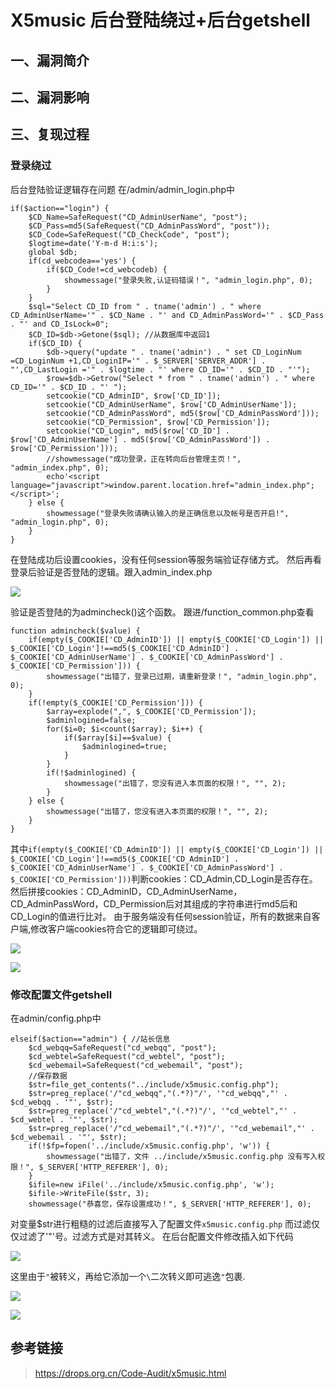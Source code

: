 X5music 后台登陆绕过+后台getshell
=================================

一、漏洞简介
------------

二、漏洞影响
------------

三、复现过程
------------

### 登录绕过

后台登陆验证逻辑存在问题 在/admin/admin\_login.php中

    if($action=="login") {
        $CD_Name=SafeRequest("CD_AdminUserName", "post");
        $CD_Pass=md5(SafeRequest("CD_AdminPassWord", "post"));
        $CD_Code=SafeRequest("CD_CheckCode", "post");
        $logtime=date('Y-m-d H:i:s');
        global $db;
        if(cd_webcodea=='yes') {
            if($CD_Code!=cd_webcodeb) {
                showmessage("登录失败,认证码错误！", "admin_login.php", 0);
            }
        }
        $sql="Select CD_ID from " . tname('admin') . " where CD_AdminUserName='" . $CD_Name . "' and CD_AdminPassWord='" . $CD_Pass . "' and CD_IsLock=0";
        $CD_ID=$db->Getone($sql); //从数据库中返回1
        if($CD_ID) {
            $db->query("update " . tname('admin') . " set CD_LoginNum =CD_LoginNum +1,CD_LoginIP='" . $_SERVER['SERVER_ADDR'] . "',CD_LastLogin ='" . $logtime . "' where CD_ID='" . $CD_ID . "'");
            $row=$db->Getrow("Select * from " . tname('admin') . " where CD_ID='" . $CD_ID . "' ");
            setcookie("CD_AdminID", $row['CD_ID']);
            setcookie("CD_AdminUserName", $row['CD_AdminUserName']);
            setcookie("CD_AdminPassWord", md5($row['CD_AdminPassWord']));
            setcookie("CD_Permission", $row['CD_Permission']);
            setcookie("CD_Login", md5($row['CD_ID'] . $row['CD_AdminUserName'] . md5($row['CD_AdminPassWord']) . $row['CD_Permission']));
            //showmessage("成功登录，正在转向后台管理主页！", "admin_index.php", 0);
            echo'<script language="javascript">window.parent.location.href="admin_index.php";</script>';
        } else {
            showmessage("登录失败请确认输入的是正确信息以及帐号是否开启!", "admin_login.php", 0);
        }
    }

在登陆成功后设置cookies，没有任何session等服务端验证存储方式。
然后再看登录后验证是否登陆的逻辑。跟入admin\_index.php

![](resource/X5music后台登陆绕过+后台getshell/media/rId25.png)

验证是否登陆的为admincheck()这个函数。 跟进/function\_common.php查看

    function admincheck($value) {
        if(empty($_COOKIE['CD_AdminID']) || empty($_COOKIE['CD_Login']) || $_COOKIE['CD_Login']!==md5($_COOKIE['CD_AdminID'] . $_COOKIE['CD_AdminUserName'] . $_COOKIE['CD_AdminPassWord'] . $_COOKIE['CD_Permission'])) {
            showmessage("出错了，登录已过期，请重新登录！", "admin_login.php", 0);
        }
        if(!empty($_COOKIE['CD_Permission'])) {
            $array=explode(",", $_COOKIE['CD_Permission']);
            $adminlogined=false;
            for($i=0; $i<count($array); $i++) {
                if($array[$i]==$value) {
                    $adminlogined=true;
                }
            }
            if(!$adminlogined) {
                showmessage("出错了，您没有进入本页面的权限！", "", 2);
            }
        } else {
            showmessage("出错了，您没有进入本页面的权限！", "", 2);
        }
    }

其中`if(empty($_COOKIE['CD_AdminID']) || empty($_COOKIE['CD_Login']) || $_COOKIE['CD_Login']!==md5($_COOKIE['CD_AdminID'] . $_COOKIE['CD_AdminUserName'] . $_COOKIE['CD_AdminPassWord'] . $_COOKIE['CD_Permission']))`判断cookies：CD\_Admin,CD\_Login是否存在。然后拼接cookies：CD\_AdminID，CD\_AdminUserName，CD\_AdminPassWord，CD\_Permission后对其组成的字符串进行md5后和CD\_Login的值进行比对。
由于服务端没有任何session验证，所有的数据来自客户端,修改客户端cookies符合它的逻辑即可绕过。

![](resource/X5music后台登陆绕过+后台getshell/media/rId26.png)

![](resource/X5music后台登陆绕过+后台getshell/media/rId27.png)

### 修改配置文件getshell

在admin/config.php中

    elseif($action=="admin") { //站长信息
        $cd_webqq=SafeRequest("cd_webqq", "post");
        $cd_webtel=SafeRequest("cd_webtel", "post");
        $cd_webemail=SafeRequest("cd_webemail", "post");
        //保存数据
        $str=file_get_contents("../include/x5music.config.php");
        $str=preg_replace('/"cd_webqq","(.*?)"/', '"cd_webqq","' . $cd_webqq . '"', $str);
        $str=preg_replace('/"cd_webtel","(.*?)"/', '"cd_webtel","' . $cd_webtel . '"', $str);
        $str=preg_replace('/"cd_webemail","(.*?)"/', '"cd_webemail","' . $cd_webemail . '"', $str);
        if(!$fp=fopen('../include/x5music.config.php', 'w')) {
            showmessage("出错了，文件 ../include/x5music.config.php 没有写入权限！", $_SERVER['HTTP_REFERER'], 0);
        }
        $ifile=new iFile('../include/x5music.config.php', 'w');
        $ifile->WriteFile($str, 3);
        showmessage("恭喜您，保存设置成功！", $_SERVER['HTTP_REFERER'], 0);

对变量\$str进行粗糙的过滤后直接写入了配置文件`x5music.config.php`
而过滤仅仅过滤了\'\"\'号。过滤方式是对其转义。
在后台配置文件修改插入如下代码

![](resource/X5music后台登陆绕过+后台getshell/media/rId29.png)

这里由于`"`被转义，再给它添加一个`\`二次转义即可逃逸`"`包裹.

![](resource/X5music后台登陆绕过+后台getshell/media/rId30.png)

![](resource/X5music后台登陆绕过+后台getshell/media/rId31.png)

参考链接
--------

> <https://drops.org.cn/Code-Audit/x5music.html>
